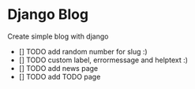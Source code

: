 # Django Blog

Create simple blog with django

- [] TODO add random number for slug :)
- [] TODO custom label, errormessage and helptext :)
- [] TODO add news page
- [] TODO add TODO page
